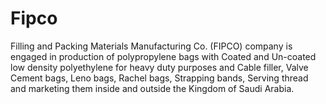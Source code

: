 # Fipco
Filling and Packing Materials Manufacturing Co. (FIPCO) company is engaged in production of polypropylene bags with Coated and Un-coated low density polyethylene for heavy duty purposes and Cable filler, Valve Cement bags, Leno bags, Rachel bags, Strapping bands, Serving thread and marketing them inside and outside the Kingdom of Saudi Arabia.
